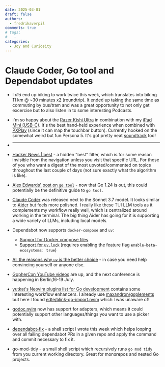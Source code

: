 ```yaml
---
date: 2025-03-01
draft: false
authors:
  - fredrikaverpil
comments: true
# tags:
#   -
categories:
  - Joy and Curiosity
---
```


# Claude Coder, Go tool and Dependabot updates

- I _did_ end up biking to work twice this week, which translates into biking 11
  km @ ~30 minutes x2 (roundtrip). It ended up taking the same time as commuting
  by bus/tram and was a great opportunity to not only get excercise but to also
  listen in to some interesting Podcasts.
- I'm so happy about the
  [Razer Kishi Ultra](https://www.razer.com/ap-en/mobile-controllers/razer-kishi-ultra)
  in combination with my [iPad Mini (USB-C)](https://www.apple.com/ipad-mini/).
  It's the best hand-held experience when combined with
  [PXPlay](https://apps.apple.com/us/app/pxplay-remote-streaming/id1638586503)
  (since it can map the touchbar button). Currently hooked on the somewhat weird
  but fun Persona 5. It's got pretty neat
  [soundtrack](https://open.spotify.com/album/4pJT0WKggr4xk149X8A6KC?si=Fo6HN7KYTQ6Yfndw-6ymxw)
  too!

- ***

- [Hacker News | best](https://news.ycombinator.com/best) - a hidden "best"
  filter, which is for some reason invisible from the navigation unless you
  visit that specific URL. For those of you who want a digest of the most
  upvoted/commented on topics throughout the last couple of days (not sure
  exactly what the algorithm is like).
- [Alex Edwards' post on `go tool`](https://www.alexedwards.net/blog/how-to-manage-tool-dependencies-in-go-1.24-plus) -
  now that Go 1.24 is out, this could potentially be the definitive guide to
  `go tool`.
- [Claude Coder](https://docs.anthropic.com/en/docs/agents-and-tools/claude-code/overview)
  was released next to the Sonnet 3.7 model. It looks similar to
  [Aider](https://github.com/Aider-AI/aider) but feels more polished. I really
  like these TUI LLM tools as it complements my workflow really well, which is
  centralized around working in the terminal. The big thing Aider has going for
  it is supporting a wide variety of LLMs, including local models.
- Dependabot now supports `docker-compose` and `uv`:
  - [Support for Docker compose files](https://github.com/dependabot/dependabot-core/issues/390)
  - [Support for `uv.lock`](https://github.com/dependabot/dependabot-core/issues/10478)
    (requires enabling the feature flag `enable-beta-ecosystems: true`)
- [All the reasons why `uv` is the better choice](https://www.bitecode.dev/p/a-year-of-uv-pros-cons-and-should) -
  in case you need help convincing yourself or anyone else.
- [GopherCon YouTube videos](https://gopherconeurope.substack.com/p/release-notes-v20246)
  are up, and the next conference is happening in Berlin,16-19 July.
- [yutkat's Neovim plugins list for Go development](https://github.com/yutkat/my-neovim-pluginlist/blob/main/go.md)
  contains some interesting workflow enhancers. I already use
  [maxandron/goplements](https://github.com/maxandron/goplements.nvim) but here
  I found
  [edte/blink-go-import.nvim](https://github.com/edte/blink-go-import.nvim)
  which I was unaware of!
- [godoc.nvim](https://github.com/fredrikaverpil/godoc.nvim) now has support for
  adapters, which means it could potentially support other languages/things you
  want to use a picker with.
- [dependabot-fix](https://github.com/fredrikaverpil/dotfiles/blob/main/shell/bin/dependabot-fix) -
  a shell script I wrote this week which helps looping over all failing
  dependabot PRs in a given repo and apply the command and commit necessary to
  fix it.
- [go-mod-tidy](https://github.com/fredrikaverpil/dotfiles/blob/main/shell/bin/go-mod-tidy) -
  a small shell script which recursively runs `go mod tidy` from you current
  working directory. Great for monorepos and nested Go projects.
